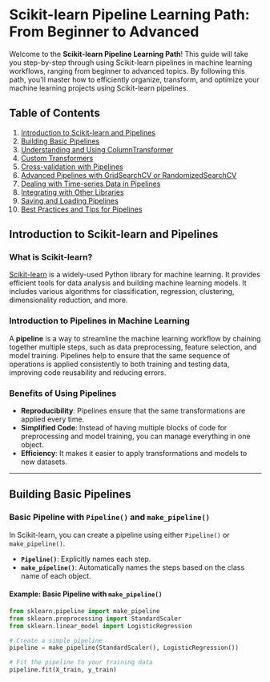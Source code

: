 # Scikit-learn Pipeline Learning Path: From Beginner to Advanced

Welcome to the **Scikit-learn Pipeline Learning Path**! This guide will take you step-by-step through using Scikit-learn pipelines in machine learning workflows, ranging from beginner to advanced topics. By following this path, you'll master how to efficiently organize, transform, and optimize your machine learning projects using Scikit-learn pipelines.

## Table of Contents

1. [Introduction to Scikit-learn and Pipelines](#introduction-to-scikit-learn-and-pipelines)
2. [Building Basic Pipelines](#building-basic-pipelines)
3. [Understanding and Using ColumnTransformer](#understanding-and-using-columntransformer)
4. [Custom Transformers](#custom-transformers)
5. [Cross-validation with Pipelines](#cross-validation-with-pipelines)
6. [Advanced Pipelines with GridSearchCV or RandomizedSearchCV](#advanced-pipelines-with-gridsearchcv-or-randomizedsearchcv)
7. [Dealing with Time-series Data in Pipelines](#dealing-with-time-series-data-in-pipelines)
8. [Integrating with Other Libraries](#integrating-with-other-libraries)
9. [Saving and Loading Pipelines](#saving-and-loading-pipelines)
10. [Best Practices and Tips for Pipelines](#best-practices-and-tips-for-pipelines)

## Introduction to Scikit-learn and Pipelines

### What is Scikit-learn?

[Scikit-learn](https://scikit-learn.org/) is a widely-used Python library for machine learning. It provides efficient tools for data analysis and building machine learning models. It includes various algorithms for classification, regression, clustering, dimensionality reduction, and more.

### Introduction to Pipelines in Machine Learning

A **pipeline** is a way to streamline the machine learning workflow by chaining together multiple steps, such as data preprocessing, feature selection, and model training. Pipelines help to ensure that the same sequence of operations is applied consistently to both training and testing data, improving code reusability and reducing errors.

### Benefits of Using Pipelines

- **Reproducibility**: Pipelines ensure that the same transformations are applied every time.
- **Simplified Code**: Instead of having multiple blocks of code for preprocessing and model training, you can manage everything in one object.
- **Efficiency**: It makes it easier to apply transformations and models to new datasets.

---

## Building Basic Pipelines

### Basic Pipeline with `Pipeline()` and `make_pipeline()`

In Scikit-learn, you can create a pipeline using either `Pipeline()` or `make_pipeline()`.

- **`Pipeline()`**: Explicitly names each step.
- **`make_pipeline()`**: Automatically names the steps based on the class name of each object.

#### Example: Basic Pipeline with `make_pipeline()`

```python
from sklearn.pipeline import make_pipeline
from sklearn.preprocessing import StandardScaler
from sklearn.linear_model import LogisticRegression

# Create a simple pipeline
pipeline = make_pipeline(StandardScaler(), LogisticRegression())

# Fit the pipeline to your training data
pipeline.fit(X_train, y_train)

